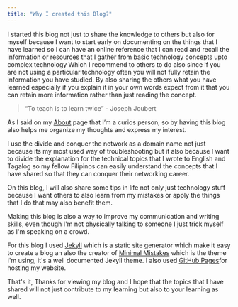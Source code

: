 ```yaml
---
title: "Why I created this Blog?"
---
```


I started this blog not just to share the knowledge to others but also for myself because I want to start early on documenting 
on the things that I have learned so I can have an online reference that I can read and recall the information or resources that I gather from basic technology concepts upto complex technology Which I recommend to others to do also since if you are not using a particular technology often you will not fully retain the information you have studied. By also sharing the others what you have learned especially if you explain it in your own words expect from it that you can retain more information rather than just reading the concept.

> “To teach is to  learn twice”  - Joseph Joubert

As I said on my [About](https://christianzabala.github.io/about/) page that I’m a curios person, so by having this blog also helps me organize my thoughts and express my interest. 

I use the divide and conquer the network as a domain name not just because its my most used way of troubleshooting but it also
because I want to divide the explanation for the technical topics that I wrote to English and Tagalog so my fellow Filipinos can easily understand the concepts that I have shared so that they can conquer their networking career.

On this blog, I will also share some tips in life not only just technology stuff because I want others to also learn from my mistakes or apply the things that I do that may also benefit them. 

Making this blog is also a way to improve my communication and writing skills, even though I'm not physically talking to someone I just trick myself as I'm speaking on a crowd.

For this blog I used [Jekyll](https://jekyllrb.com/) which is a static site generator which make it easy to create a blog an also the creator of [Minimal Mistakes](https://github.com/mmistakes/minimal-mistakes) which is the theme I'm using, it's a well documented Jekyll theme. I also used [GitHub Pages](https://pages.github.com/)for hosting my website.

That's it, Thanks for viewing my blog and I hope that the topics that I have shared will not just contribute to my learning but also to your learning as well.
